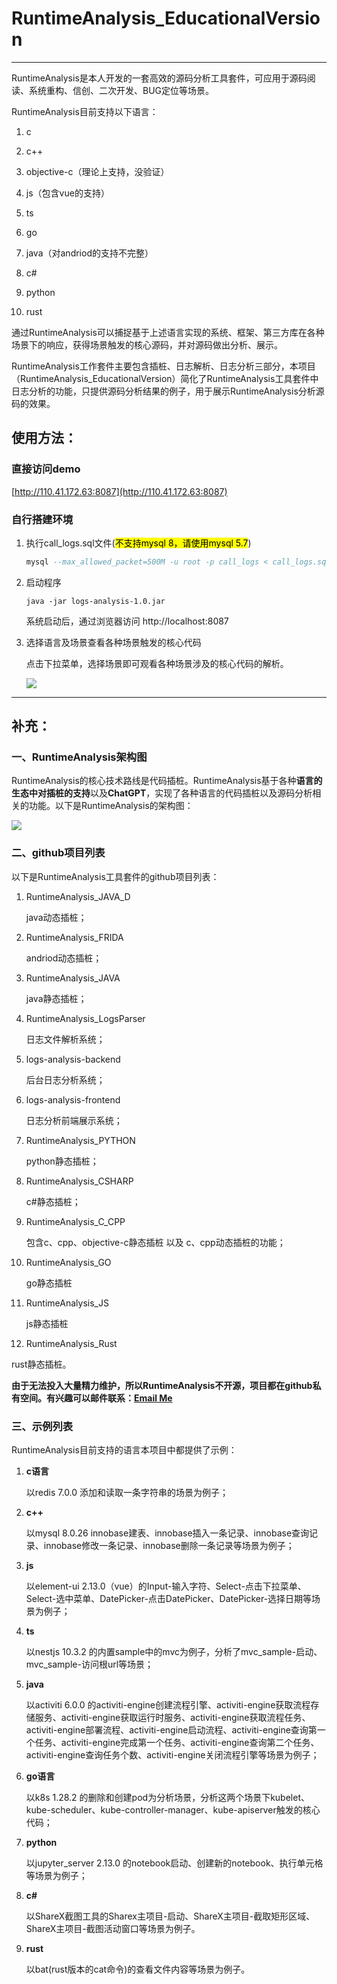 # RuntimeAnalysis_EducationalVersion

---

RuntimeAnalysis是本人开发的一套高效的源码分析工具套件，可应用于源码阅读、系统重构、信创、二次开发、BUG定位等场景。

RuntimeAnalysis目前支持以下语言：

1. c

2. c++

3. objective-c（理论上支持，没验证）

4. js（包含vue的支持）

5. ts

6. go

7. java（对andriod的支持不完整）

8. c#

9. python

10. rust

通过RuntimeAnalysis可以捕捉基于上述语言实现的系统、框架、第三方库在各种场景下的响应，获得场景触发的核心源码，并对源码做出分析、展示。

RuntimeAnalysis工作套件主要包含插桩、日志解析、日志分析三部分，本项目（RuntimeAnalysis_EducationalVersion）简化了RuntimeAnalysis工具套件中日志分析的功能，只提供源码分析结果的例子，用于展示RuntimeAnalysis分析源码的效果。

## 使用方法：

### 直接访问demo

[http://110.41.172.63:8087](http://110.41.172.63:8087)

### 自行搭建环境

1. 执行call_logs.sql文件(<mark>不支持mysql 8，请使用mysql 5.7</mark>)
   
   ```sql
   mysql --max_allowed_packet=500M -u root -p call_logs < call_logs.sql
   ```

2. 启动程序
   
   ```
   java -jar logs-analysis-1.0.jar
   ```
   
   系统启动后，通过浏览器访问 http://localhost:8087

3. 选择语言及场景查看各种场景触发的核心代码
   
   点击下拉菜单，选择场景即可观看各种场景涉及的核心代码的解析。
   
   ![ ](https://gitee.com/zhonghuajin1979/RuntimeAnalysis_EducationalVersion/raw/master/%E4%BD%BF%E7%94%A8%E8%AF%B4%E6%98%8E.png)

---

## 补充：

### 一、RuntimeAnalysis架构图

RuntimeAnalysis的核心技术路线是代码插桩。RuntimeAnalysis基于各种**语言的生态中对插桩的支持**以及**ChatGPT**，实现了各种语言的代码插桩以及源码分析相关的功能。以下是RuntimeAnalysis的架构图：

![ ](https://github.com/zhonghuajin/RuntimeAnalysis_EducationalVersion/blob/master/%E6%8F%92%E6%A1%A9%E5%A5%97%E4%BB%B6%E6%9E%B6%E6%9E%84.jpg)

### 二、github项目列表

以下是RuntimeAnalysis工具套件的github项目列表：

1. RuntimeAnalysis_JAVA_D
   
   java动态插桩；

2. RuntimeAnalysis_FRIDA
   
   andriod动态插桩；

3. RuntimeAnalysis_JAVA
   
   java静态插桩；

4. RuntimeAnalysis_LogsParser
   
   日志文件解析系统；

5. logs-analysis-backend
   
   后台日志分析系统；

6. logs-analysis-frontend
   
   日志分析前端展示系统；

7. RuntimeAnalysis_PYTHON
   
   python静态插桩；

8. RuntimeAnalysis_CSHARP
   
   c#静态插桩；

9. RuntimeAnalysis_C_CPP
   
   包含c、cpp、objective-c静态插桩 以及 c、cpp动态插桩的功能；

10. RuntimeAnalysis_GO
    
    go静态插桩

11. RuntimeAnalysis_JS
    
    js静态插桩

12. RuntimeAnalysis_Rust

   rust静态插桩。

**由于无法投入大量精力维护，所以RuntimeAnalysis不开源，项目都在github私有空间。有兴趣可以邮件联系：[Email Me](mailto:thinwing&#64;163.com)**

### 三、示例列表

RuntimeAnalysis目前支持的语言本项目中都提供了示例：

1. **c语言**
   
   以redis 7.0.0 添加和读取一条字符串的场景为例子；

2. **c++**
   
   以mysql 8.0.26 innobase建表、innobase插入一条记录、innobase查询记录、innobase修改一条记录、innobase删除一条记录等场景为例子；

3. **js**
   
   以element-ui 2.13.0（vue）的Input-输入字符、Select-点击下拉菜单、Select-选中菜单、DatePicker-点击DatePicker、DatePicker-选择日期等场景为例子；

4. **ts**
   
   以nestjs 10.3.2 的内置sample中的mvc为例子，分析了mvc_sample-启动、mvc_sample-访问根url等场景；

5. **java**
   
   以activiti 6.0.0 的activiti-engine创建流程引擎、activiti-engine获取流程存储服务、activiti-engine获取运行时服务、activiti-engine获取流程任务、activiti-engine部署流程、activiti-engine启动流程、activiti-engine查询第一个任务、activiti-engine完成第一个任务、activiti-engine查询第二个任务、activiti-engine查询任务个数、activiti-engine关闭流程引擎等场景为例子；

6. **go语言**
   
   以k8s 1.28.2 的删除和创建pod为分析场景，分析这两个场景下kubelet、kube-scheduler、kube-controller-manager、kube-apiserver触发的核心代码；

7. **python**
   
   以jupyter_server 2.13.0 的notebook启动、创建新的notebook、执行单元格等场景为例子；

8. **c#**
   
   以ShareX截图工具的Sharex主项目-启动、ShareX主项目-截取矩形区域、ShareX主项目-截图活动窗口等场景为例子。

9. **rust**

   以bat(rust版本的cat命令)的查看文件内容等场景为例子。
